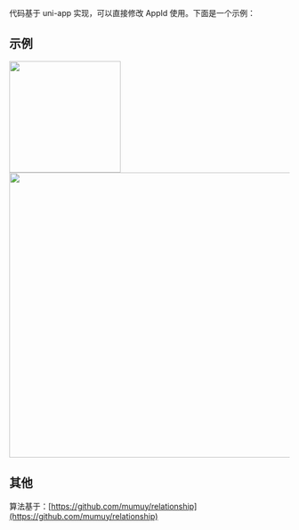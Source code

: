 代码基于 uni-app 实现，可以直接修改 AppId 使用。下面是一个示例：

## 示例

<img src="https://cdn.feizhaojun.com/static/qrcode-relationship-mp.jpg" style="width:200px;" />

<img src="https://cdn.feizhaojun.com/static/relationship-mp-demo.png" style="width:512px;" />

## 其他

算法基于：[https://github.com/mumuy/relationship](https://github.com/mumuy/relationship)
